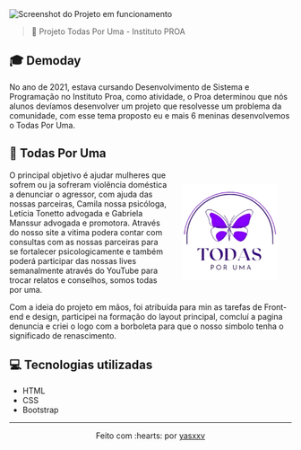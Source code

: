 <img src="imagens/site.png" alt="Screenshot do Projeto em funcionamento">

> 🦋 Projeto Todas Por Uma - Instituto PROA

## 🎓 Demoday

No ano de 2021, estava cursando Desenvolvimento de Sistema e Programação no Instituto Proa, como atividade, o Proa determinou que nós alunos devíamos desenvolver um projeto que resolvesse um problema da comunidade, com esse tema proposto eu e mais 6 meninas desenvolvemos o Todas Por Uma. 

## 👭 Todas Por Uma

<img align="right" height="170px" style="padding: 25px" src="imagens/logo.png" alt="Screenshot do Projeto em funcionamento">

O principal objetivo é ajudar mulheres que sofrem ou ja sofreram violência doméstica a denunciar o agressor, com ajuda das nossas parceiras, Camila nossa psicóloga, Letícia Tonetto advogada e Gabriela Manssur advogada e promotora. Através do nosso site a vitima podera contar com consultas com as nossas parceiras para se fortalecer psicologicamente e também poderá participar das nossas lives semanalmente através do YouTube para trocar relatos e conselhos, somos todas por uma.

Com a ideia do projeto em mãos, foi atribuída para min as tarefas de Front-end e design, participei na formação do layout principal, comcluí a pagina denuncia e criei o logo com a borboleta para que o nosso simbolo tenha o significado de renascimento.

## 💻 Tecnologias utilizadas
- HTML
- CSS
- Bootstrap

---------------------------

<p align="center">
Feito com :hearts: por <a href="https://github.com/yasxxv">yasxxv</a>
